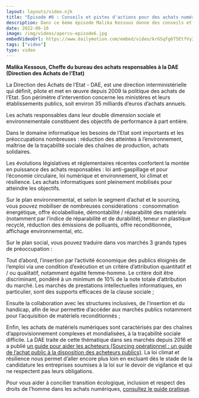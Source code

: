```yaml
---
layout: layouts/video.njk
title: "Épisode #6 : Conseils et pistes d'actions pour des achats numériques responsables"
description: Dans ce 6ème épisode Malika Kessous donne des conseils et pistes d'actions pour des achats numériques responsables
date: 2022-06-16
image: /img/videos/apercu-episode6.jpg
embedVideoUrl: https://www.dailymotion.com/embed/video/krGSqfg6T5EtfVy3RAv
tags: ["video"]
type: video
---
```


**Malika Kessous, Cheffe du bureau des achats responsables à la DAE (Direction des Achats de l’Etat)**

La Direction des Achats de l’Etat - DAE, est une direction interministérielle qui définit, pilote et met en œuvre depuis 2009 la politique des achats de l’Etat. Son périmètre d’intervention concerne les ministères et leurs établissements publics, soit environ 35 milliards d’euros d’achats annuels.

Les achats responsables dans leur double dimension sociale et environnementale constituent des objectifs de performance à part entière.

Dans le domaine informatique les besoins de l’Etat sont importants et les préoccupations nombreuses : réduction des atteintes à l’environnement,  maîtrise de la traçabilité sociale des chaînes de production, achats solidaires.

Les évolutions législatives et réglementaires récentes confortent la montée en puissance des achats responsables : loi anti-gaspillage et pour l’économie circulaire, loi numérique et environnement, loi climat et résilience. Les achats informatiques sont pleinement mobilisés pour atteindre les objectifs.

Sur le plan environnemental, et selon le segment d’achat et le sourcing, vous pouvez mobiliser de nombreuses considérations : consommation énergétique, offre écolabellisée, démontabilité / réparabilité des matériels (notamment par l’indice de réparabilité et de durabilité), teneur en plastique recyclé, réduction des émissions de polluants, offre reconditionnée, affichage environnemental, etc.

Sur le plan social, vous pouvez traduire dans vos marchés 3 grands types de préoccupation :

Tout d’abord, l’insertion par l’activité économique des publics éloignés de l’emploi via une condition d’exécution et un critère d’attribution quantitatif et / ou qualitatif, notamment égalité femme-homme. Le critère doit être discriminant, pondéré à un minimum de 10% de la note totale d’attribution du marché. Les marchés de prestations intellectuelles informatiques,  en particulier, sont des supports efficaces de la clause sociale ;

Ensuite la collaboration avec les structures inclusives, de l’insertion et du handicap, afin de leur permettre d’accéder aux marchés publics notamment pour l’acquisition de matériels reconditionnés ;
    
Enfin, les achats de matériels numériques sont caractérisés par des chaînes d’approvisionnement complexes et mondialisées, à la traçabilité sociale difficile. La DAE traite de cette thématique dans ses marchés depuis 2016 et a publié [un guide pour aider les acheteurs (Sourcing opérationnel : un guide de l’achat public à la disposition des acheteurs publics)](https://www.economie.gouv.fr/dae/sourcing-operationnel-guide-lachat-public-a-disposition-des-acheteurs-publics). La loi climat et résilience nous permet d’aller encore plus loin en excluant dès le stade de la candidature les entreprises soumises à la loi sur le devoir de vigilance et qui ne respectent pas leurs obligations. 

Pour vous aider à concilier transition écologique, inclusion et respect des droits de l’homme dans les achats numériques, [consultez le guide pratique](/publications/guide-pratique-achats-numeriques-responsables/).
